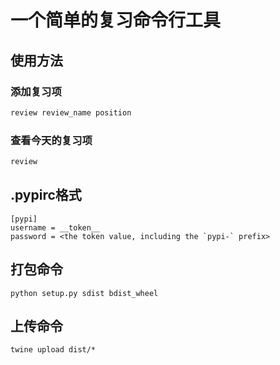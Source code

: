 # 一个简单的复习命令行工具

## 使用方法

### 添加复习项

```cmd
review review_name position
```

### 查看今天的复习项

```cmd
review
```

## .pypirc格式

```
[pypi]
username = __token__
password = <the token value, including the `pypi-` prefix>
```

## 打包命令

```python setup.py sdist bdist_wheel```

## 上传命令

```twine upload dist/*```

